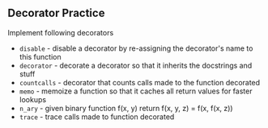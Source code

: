 ## Decorator Practice

Implement following decorators

* `disable` - disable a decorator by re-assigning the decorator's name to this function
* `decorator` - decorate a decorator so that it inherits the docstrings and stuff
* `countcalls` - decorator that counts calls made to the function decorated
* `memo` - memoize a function so that it caches all return values for faster lookups
* `n_ary` - given binary function f(x, y) return f(x, y, z) = f(x, f(x, z))
* `trace` - trace calls made to function decorated
